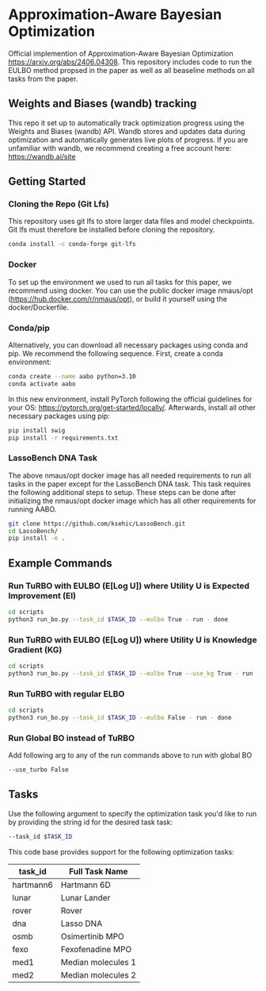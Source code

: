 # Approximation-Aware Bayesian Optimization

Official implemention of Approximation-Aware Bayesian Optimization https://arxiv.org/abs/2406.04308. 
This repository includes code to run the EULBO method propsed in the paper as well as all beaseline methods on all tasks from the paper. 

## Weights and Biases (wandb) tracking
This repo it set up to automatically track optimization progress using the Weights and Biases (wandb) API. Wandb stores and updates data during optimization and automatically generates live plots of progress. If you are unfamiliar with wandb, we recommend creating a free account here:
https://wandb.ai/site

## Getting Started

### Cloning the Repo (Git Lfs)
This repository uses git lfs to store larger data files and model checkpoints. Git lfs must therefore be installed before cloning the repository. 

```Bash
conda install -c conda-forge git-lfs
```

### Docker
To set up the environment we used to run all tasks for this paper, we recommend using docker. 
You can use the public docker image nmaus/opt (https://hub.docker.com/r/nmaus/opt), or build it yourself using the docker/Dockerfile. 

### Conda/pip
Alternatively, you can download all necessary packages using conda and pip. We recommend the following sequence.
First, create a conda environment:
```Bash
conda create --name aabo python=3.10
conda activate aabo
```
In this new environment, install PyTorch following the official guidelines for your OS: https://pytorch.org/get-started/locally/.
Afterwards, install all other necessary packages using pip:
```Bash
pip install swig
pip install -r requirements.txt
```

### LassoBench DNA Task
The above nmaus/opt docker image has all needed requirements to run all tasks in the paper except for the LassoBench DNA task. This task requires the following additional steps to setup. These steps can be done after initializing the nmaus/opt docker image which has all other requirements for running AABO. 

```Bash
git clone https://github.com/ksehic/LassoBench.git
cd LassoBench/
pip install -e .
```

## Example Commands

### Run TuRBO with EULBO (E[Log U]) where Utility U is Expected Improvement (EI)
```Bash
cd scripts 
python3 run_bo.py --task_id $TASK_ID --eulbo True - run - done 
```

### Run TuRBO with EULBO (E[Log U]) where Utility U is Knowledge Gradient (KG)
```Bash 
cd scripts 
python3 run_bo.py --task_id $TASK_ID --eulbo True --use_kg True - run - done 
```

### Run TuRBO with regular ELBO 
```Bash 
cd scripts 
python3 run_bo.py --task_id $TASK_ID --eulbo False - run - done 
```

### Run Global BO instead of TuRBO 
Add following arg to any of the run commands above to run with global BO

```Bash
--use_turbo False
```

## Tasks 

Use the following argument to specify the optimization task you'd like to run by providing the string id for the desired task task:

```Bash
--task_id $TASK_ID
```

This code base provides support for the following optimization tasks:

| task_id | Full Task Name     |
|---------|--------------------|
|  hartmann6 | Hartmann 6D     |
|  lunar     | Lunar Lander    |
|  rover     | Rover           |
|  dna       | Lasso DNA       |
|  osmb      | Osimertinib MPO    |
|  fexo      | Fexofenadine MPO   |
|  med1      | Median molecules 1 |
|  med2      | Median molecules 2 |
